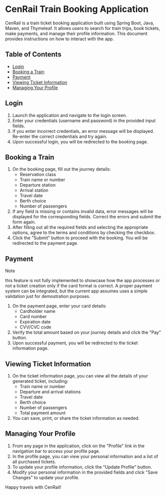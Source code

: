 # CenRail Train Booking Application

CenRail is a train ticket booking application built using Spring Boot, Java, Maven, and Thymeleaf. It allows users to search for train trips, book tickets, make payments, and manage their profile information. This document provides instructions on how to interact with the app.

## Table of Contents

- [Login](#login)
- [Booking a Train](#booking-a-train)
- [Payment](#payment)
- [Viewing Ticket Information](#viewing-ticket-information)
- [Managing Your Profile](#managing-your-profile)

## Login

1. Launch the application and navigate to the login screen.
2. Enter your credentials (username and password) in the provided input fields.
3. If you enter incorrect credentials, an error message will be displayed. Re-enter the correct credentials and try again.
4. Upon successful login, you will be redirected to the booking page.

## Booking a Train

1. On the booking page, fill out the journey details:
   - Reservation class
   - Train name or number
   - Departure station
   - Arrival station
   - Travel date
   - Berth choice
   - Number of passengers
2. If any field is missing or contains invalid data, error messages will be displayed for the corresponding fields. Correct the errors and submit the form again.
3. After filling out all the required fields and selecting the appropriate options, agree to the terms and conditions by checking the checkbox.
4. Click the "Submit" button to proceed with the booking. You will be redirected to the payment page.

## Payment
> [!NOTE]
> this feature is not fully implemented to showcase how the app processes or not a ticket creation only if the card format is correct. A proper payment system can be integrated, but the current app assumes uses a simple validation just for demostration purposes.
1. On the payment page, enter your card details:
   - Cardholder name
   - Card number
   - Expiration date
   - CVV/CVC code
2. Verify the total amount based on your journey details and click the "Pay" button.
3. Upon successful payment, you will be redirected to the ticket information page.

## Viewing Ticket Information

1. On the ticket information page, you can view all the details of your generated ticket, including:
   - Train name or number
   - Departure and arrival stations
   - Travel date
   - Berth choice
   - Number of passengers
   - Total payment amount
2. You can save, print, or share the ticket information as needed.

## Managing Your Profile

1. From any page in the application, click on the "Profile" link in the navigation bar to access your profile page.
2. In the profile page, you can view your personal information and a list of all purchased tickets.
3. To update your profile information, click the "Update Profile" button.
4. Modify your personal information in the provided fields and click "Save Changes" to update your profile.

Happy travels with CenRail!
